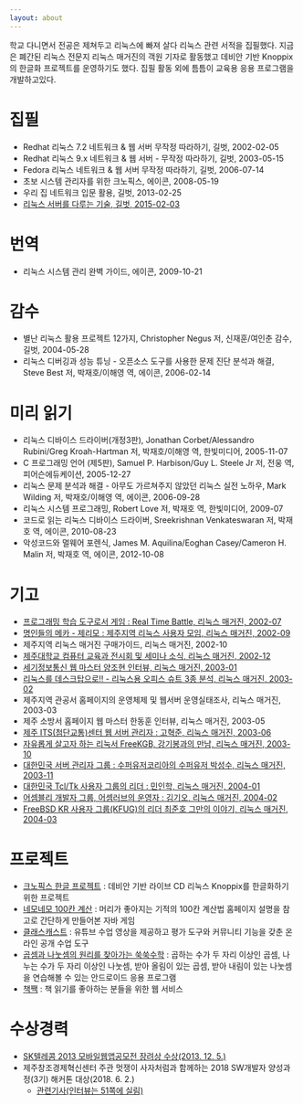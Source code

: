 ```yaml
---
layout: about 
---
```


학교 다니면서 전공은 제쳐두고 리눅스에 빠져 살다 리눅스 관련 서적을 집필했다. 지금은 폐간된 리눅스 전문지 리눅스 매거진의 객원 기자로 활동했고 데비안 기반 Knoppix의 한글화 프로젝트를 운영하기도 했다. 집필 활동 외에 틈틈이 교육용 응용 프로그램을 개발하고있다. 

<!-- ~~나이를 먹어갈수록 자꾸 가물가물해서...~~ 그동안 해온 일들을 정리할 필요가 있어 위키에 정리합니다. -->

# 집필

* Redhat 리눅스 7.2 네트워크 & 웹 서버 무작정 따라하기, 길벗, 2002-02-05
* Redhat 리눅스 9.x 네트워크 & 웹 서버 - 무작정 따라하기, 길벗, 2003-05-15
* Fedora 리눅스 네트워크 & 웹 서버 무작정 따라하기, 길벗, 2006-07-14
* 초보 시스템 관리자를 위한 크노픽스, 에이콘, 2008-05-19
* 우리 집 네트워크 입문 활용, 길벗, 2013-02-25
* [리눅스 서버를 다루는 기술, 길벗, 2015-02-03](https://thebook.io/006718/)

# 번역
* 리눅스 시스템 관리 완벽 가이드, 에이콘, 2009-10-21

# 감수
* 별난 리눅스 활용 프로젝트 12가지, Christopher Negus 저, 신재훈/여인춘 감수, 길벗, 2004-05-28
* 리눅스 디버깅과 성능 튜닝 - 오픈소스 도구를 사용한 문제 진단 분석과 해결, Steve Best 저, 박재호/이해영 역, 에이콘, 2006-02-14

# 미리 읽기
* 리눅스 디바이스 드라이버(개정3판), Jonathan Corbet/Alessandro Rubini/Greg Kroah-Hartman 저, 박재호/이해영 역, 한빛미디어, 2005-11-07
* C 프로그래밍 언어 (제5판), Samuel P. Harbison/Guy L. Steele Jr 저, 전웅 역, 피어슨에듀케이션, 2005-12-27
* 리눅스 문제 분석과 해결 - 아무도 가르쳐주지 않았던 리눅스 실전 노하우, Mark Wilding 저, 박재호/이해영 역, 에이콘, 2006-09-28
* 리눅스 시스템 프로그래밍, Robert Love 저, 박재호 역, 한빛미디어, 2009-07
* 코드로 읽는 리눅스 디바이스 드라이버, Sreekrishnan Venkateswaran 저, 박재호 역, 에이콘, 2010-08-23
* 악성코드와 멀웨어 포렌식, James M. Aquilina/Eoghan Casey/Cameron H. Malin 저, 박재호 역, 에이콘, 2012-10-08

# 기고
 * [프로그래밍 학습 도구로서 게임 : Real Time Battle, 리눅스 매거진, 2002-07](https://wiki.kldp.org/wiki.php/RealTimeBattle)
 * [명인들의 메카 - 제리모 : 제주지역 리눅스 사용자 모임, 리눅스 매거진, 2002-09](https://wiki.kldp.org/wiki.php/KLDPInterview/%C1%A6%B8%AE%B8%F0)
 * 제주지역 리눅스 매거진 구매가이드, 리눅스 매거진, 2002-10
 * [제주대학교 컴퓨터 교육과 전시회 및 세미나 소식, 리눅스 매거진, 2002-12](https://wiki.kldp.org/wiki.php/%C1%A6%C1%D6%B4%EB%BC%BC%B9%CC%B3%AA)
 * [ 세기정보통신 웹 마스터 양조현 인터뷰, 리눅스 매거진, 2003-01](https://wiki.kldp.org/wiki.php/KLDPInterview/%BE%E7%C1%B6%C7%F6)
 * [리눅스를 데스크탑으로!! - 리눅스용 오피스 슈트 3종 분석, 리눅스 매거진, 2003-02](https://wiki.kldp.org/wiki.php/office)
 * 제주지역 관공서 홈페이지의 운영체제 및 웹서버 운영실태조사, 리눅스 매거진, 2003-03
 * 제주 소방서 홈페이지 웹 마스터 한동훈 인터뷰, 리눅스 매거진, 2003-05
 * [제주 ITS(첨단교통)센터 웹 서버 관리자 : 고혁준, 리눅스 매거진, 2003-06](https://wiki.kldp.org/wiki.php/KLDPInterview/%B0%ED%C7%F5%C1%D8)
 * [자유롭게 살고자 하는 리눅서 FreeKGB, 강기봉과의 만남, 리눅스 매거진, 2003-10](https://wiki.kldp.org/wiki.php/KLDPInterview/%B0%AD%B1%E2%BA%C0)
 * [대한민국 서버 관리자 그룹 : 수퍼유저코리아의 수퍼유저 박성수, 리눅스 매거진, 2003-11](https://wiki.kldp.org/wiki.php/KLDPInterview/%B9%DA%BC%BA%BC%F6)
 * [대한민국 Tcl/Tk 사용자 그룹의 리더 : 민인학, 리눅스 매거진, 2004-01](https://wiki.kldp.org/wiki.php/KLDPInterview/%B9%CE%C0%CE%C7%D0)
 * [어셈블리 개발자 그룹, 어셈러브의 운영자 : 김기오, 리눅스 매거진, 2004-02](https://wiki.kldp.org/wiki.php/KLDPInterview/%B1%E8%B1%E2%BF%C0)
 * [FreeBSD KR 사용자 그룹(KFUG)의 리더 최준호 그만의 이야기, 리눅스 매거진, 2004-03](https://wiki.kldp.org/wiki.php/KLDPInterview/%C3%D6%C1%D8%C8%A3)

# 프로젝트
* [크노픽스 한글 프로젝트](https://wiki.kldp.org/wiki.php/Knoppix) : 데비안 기반 라이브 CD 리눅스 Knoppix를 한글화하기 위한 프로젝트
* [네모네모 100칸 계산](https://wiki.kldp.org/wiki.php/MathPractice) : 머리가 좋아지는 기적의 100칸 계산법 홈페이지 설명을 참고로 간단하게 만들어본 자바 게임
* [클래스캐스트](https://github.com/ShinJaehun/ClassCasts) : 유튜브 수업 영상을 제공하고 평가 도구와 커뮤니티 기능을 갖춘 온라인 공개 수업 도구
* [곱셈과 나눗셈의 원리를 찾아가는 쑥쑥수학](https://github.com/ShinJaehun/SukSuk) : 곱하는 수가 두 자리 이상인 곱셈, 나누는 수가 두 자리 이상인 나눗셈, 받아 올림이 있는 곱셈, 받아 내림이 있는 나눗셈을 연습해볼 수 있는 안드로이드 응용 프로그램
* [책짹](https://github.com/ShinJaehun/checkjjaek) : 책 읽기를 좋아하는 분들을 위한 웹 서비스

# 수상경력
* [SK텔레콤 2013 모바일웹앱공모전 장려상 수상(2013. 12. 5.)](http://cornerstone.sktelecom.com/event/#contest)
* 제주창조경제혁신센터 주관 멋쟁이 사자처럼과 함께하는 2018 SW개발자 양성과정(3기) 해커톤 대상(2018. 6. 2.)
  * [관련기사(인터뷰는 51쪽에 실림)](https://l.facebook.com/l.php?u=http%3A%2F%2Fjccei.kr%2Fpub%2Fsite%2Fdefault%2Febook%2FJMagazine6%2Febook.html%3Ffbclid%3DIwAR1VEdSrPw0IJ7jljPqz9zItQ83Nvx3-6cquyh8elAp_bUJjLpDaQqTaKmI%23p%3D47&h=AT214uf1nuauPYuBsv8BAcl4aYrxTF3sCO8ZuMsw6AVjlfhTb6AVFYREhW-tZkLDEvd4z19TkPEQ2Aohl6O3zpVDdtdE4p8Ynp35p9ft7RoJfhghbtrIaHyFkkWH_BzXG_6_&__tn__=-UK-R&c[0]=AT2hLUaRty9_KvdUAxtKC6CkT-CCMhN5po9U9QDbt_mIMqotZQ9Wkj7QnKuH6iiqvWpk91a5jLy2IfBON8We4Z-yho5fnqF_p_XRYEgkUm4M05wizIkZDy3zXI_p_UhqSNEMlHvHj9XDCgXO0C2yPzo)